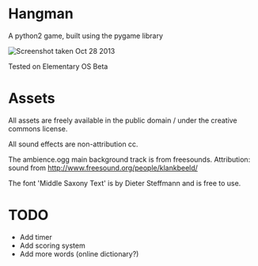 Hangman
=======

A python2 game, built using the pygame library

![Screenshot taken Oct 28 2013](http://i.imgur.com/UgYE58C.png)

Tested on Elementary OS Beta

Assets
=======

All assets are freely available in the public domain / under the creative commons license.

All sound effects are non-attribution cc.

The ambience.ogg main background track is from freesounds.  Attribution: sound from http://www.freesound.org/people/klankbeeld/

The font 'Middle Saxony Text' is by Dieter Steffmann and is free to use.

TODO
=======

* Add timer
* Add scoring system
* Add more words (online dictionary?)
